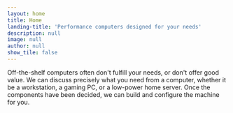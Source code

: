 ```yaml
---
layout: home
title: Home
landing-title: 'Performance computers designed for your needs'
description: null
image: null
author: null
show_tile: false
---
```


Off-the-shelf computers often don't fulfill your needs, or don't offer good value. We can discuss precisely what you need from a computer, whether it be a workstation, a gaming PC, or a low-power home server. Once the components have been decided, we can build and configure the machine for you.
